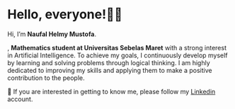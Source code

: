 # Hello, everyone!🖐🏻

Hi, I’m **Naufal Helmy Mustofa**.<br>

, **Mathematics student at Universitas Sebelas Maret** with a strong interest in Artificial Intelligence. To achieve my goals, I continuously develop myself by learning and solving problems through logical thinking. I am highly dedicated to improving my skills and applying them to make a positive contribution to the people.<br>

🚀 If you are interested in getting to know me, please follow my [Linkedin](https://www.linkedin.com/in/naufal-helmy-mustofa-a02392289/) account.
